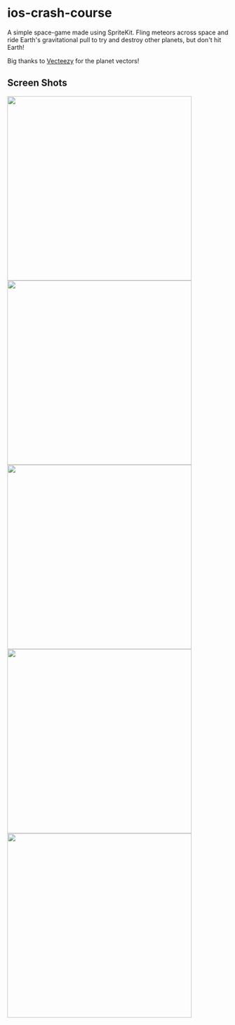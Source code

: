 # ios-crash-course
A simple space-game made using SpriteKit. Fling meteors across space and ride Earth's gravitational pull to try and destroy other planets, but don't hit Earth!

Big thanks to [Vecteezy][vectors] for the planet vectors!

## Screen Shots
<img src="https://raw.github.com/khaptonstall/ios-crash-course/master/Screens/Screen1.png" width="420" />


<img src="https://raw.github.com/khaptonstall/ios-crash-course/master/Screens/Screen2.png" width="420" />


<img src="https://raw.github.com/khaptonstall/ios-crash-course/master/Screens/Screen3.png" width="420" />


<img src="https://raw.github.com/khaptonstall/ios-crash-course/master/Screens/Screen4.png" width="420" />


<img src="https://raw.github.com/khaptonstall/ios-crash-course/master/Screens/Screen5.png" width="420" />


[vectors]:  http://www.Vecteezy.com">www.vecteezy.com
